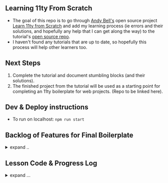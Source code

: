 ## Learning 11ty From Scratch

- The goal of this repo is to go through [Andy Bell's](https://andy-bell.co.uk/links/) open source project [Learn 11ty from Scratch](https://learneleventyfromscratch.com/) and add my learning process (ie errors and their solutions, and hopefully any help that I can get along the way) to the tutorial's [open source repo](https://github.com/Andy-set-studio/learneleventyfromscratch.com).
- I haven't found any tutorials that are up to date, so hopefully this process will help other learners too.

## Next Steps

1. Complete the tutorial and document stumbling blocks (and their solutions).
2. The finished project from the tutorial will be used as a starting point for completing an 11ty boilerplate for web projects. (Repo to be linked here).

## Dev & Deploy instructions

- To run on localhost: `npm run start`

## Backlog of Features for Final Boilerplate

<details>
 <summary> 
 expand ..
</summary>

## BACKLOG of FEATURES for FINAL BOILERPLATE

File-types to link properly:

- [ ] CSS
- [ ] SaSS
- [ ] images
- [ ] javaScript

Libraries to load:

- [ ] fontawesome

CMS:

- [ ] Netlify CMS or gitHub CMS (?)

Deploy:

- [ ] deploy to Netlify
- [ ] lambda functions
- [ ] api calls
- [ ] authentication (?)

</details>

## Lesson Code & Progress Log

<details>

<summary>expand ...</summary>

- As the course repo states, this is a retired course, so stumbling blocks and technical issues are to be expected.

- This repo (that you are reading) is the "eleventy-from-scratch" repo that the instructions will tell you to create. This md file and the /gitHub-Images directory are the only things that are different.

## For Q & A, errors, and questions

- see the following sections
- & look at the [issues](https://github.com/maiya-22/learning-repo__learn-11ty-from-scratch/issues)

## [Lesson: About Your Instructor](https://learneleventyfromscratch.com/#about-your-instructor)

- Opened issue because could not find the progress snapshots. Hopefully will be able to create them with this repo.
  - Issue [#37](https://github.com/Andy-set-studio/learneleventyfromscratch.com/issues/37)

## [Lesson 1](https://learneleventyfromscratch.com/lesson/1.html#what-is-eleventy)

- Final code for Lesson 1: [repo branch "lesson-01"](https://github.com/maiya-22/learning-repo__learn-11ty-from-scratch/tree/Lesson-01)

## [Lesson 2](https://learneleventyfromscratch.com/lesson/1.html#what-is-eleventy)

- ⚠️ ERROR: Cannot GET /
  <details>
      <summary>Problem </summary>

  - @ commit [f92fc90ccfb](https://github.com/maiya-22/learning-repo__learn-11ty-from-scratch/tree/b2659d81bda1677810c7e5cf9e0f8f92fc90ccfb)

  - At the end of the lesson, you run `npx eleventy --serve`

  - You are supposed to see this output in the browser:

    ![lesson 2 goal](https://raw.githubusercontent.com/maiya-22/learning-repo__learn-11ty-from-scratch/Lesson-02/gitHub-Images/lesson-02-goal.jpg)

        Instead, you see this:

    ![lesson 2 actual](https://raw.githubusercontent.com/maiya-22/learning-repo__learn-11ty-from-scratch/Lesson-02/gitHub-Images/lesson-02-actual.png)

    </details>
      <details>
        <summary>Solution </summary>

        - The index.md file was in the root directory.
        - It is supposed to be in the /src directory.
        - That solved it.

    </details>

  - Final code for Lesson 2: [repo branch "lesson-02"](https://github.com/maiya-22/learning-repo__learn-11ty-from-scratch/tree/Lesson-02)

## [Lesson 3](https://learneleventyfromscratch.com/lesson/3.html#what-is-nunjucks)

- key point:
  <details>
            <summary>
                  config for making it so that you can use html files
                </summary>

  `"With the code we’ve just added, we’re > telling Eleventy that markdown files, data files and HTML files should be processed by Nunjucks. That means that we can now use .html files instead of having to use .njk files."`

            module.exports = config => {
              return {
                dir: {
                  markdownTemplateEngine: 'njk',
                  dataTemplateEngine: 'njk',
                  htmlTemplateEngine: 'njk',
                  dir: {
                    input: 'src',
                    output: 'dist'
                  }
                }
              };
            };

  </details>

- Final code for Lesson 3: [repo branch "lesson-03"](https://github.com/maiya-22/learning-repo__learn-11ty-from-scratch/tree/Lesson-03)

## [Lesson 4](https://learneleventyfromscratch.com/lesson/4.html)

- Note: Image links still broken at end of lesson. (To be fixed in future lesson).
- Final code for Lesson 4: [repo branch "lesson-04"](https://github.com/maiya-22/learning-repo__learn-11ty-from-scratch/tree/Lesson-04)

## [Lesson 5](https://learneleventyfromscratch.com/lesson/5.html)

- Final code for Lesson 5: [repo branch "lesson-05"](https://github.com/maiya-22/learning-repo__learn-11ty-from-scratch/tree/Lesson-05)

## [Lesson 6](https://learneleventyfromscratch.com/lesson/6.html)

- Final code for Lesson 6: [repo branch "lesson-06"](https://github.com/maiya-22/learning-repo__learn-11ty-from-scratch/tree/Lesson-06)

## [Lesson 7](https://learneleventyfromscratch.com/lesson/7.html)

- Final code for Lesson 7: [repo branch "lesson-07"](https://github.com/maiya-22/learning-repo__learn-11ty-from-scratch/tree/Lesson-07)

## [Lesson 8](https://learneleventyfromscratch.com/lesson/8.html)

- Final code for Lesson 8: [repo branch "lesson-08"](https://github.com/maiya-22/learning-repo__learn-11ty-from-scratch/tree/Lesson-08)

## [Lesson 9](https://learneleventyfromscratch.com/lesson/9.html)

- Final code for Lesson 9: [repo branch "lesson-09"](https://github.com/maiya-22/learning-repo__learn-11ty-from-scratch/tree/Lesson-09)

## [Lesson 10](https://learneleventyfromscratch.com/lesson/10.html)

- Final code for Lesson 10: [repo branch "lesson-10"](https://github.com/maiya-22/learning-repo__learn-11ty-from-scratch/tree/Lesson-10)

## [Lesson 11](https://learneleventyfromscratch.com/lesson/11.html)

- Final code for Lesson 11: [repo branch "lesson-11"](https://github.com/maiya-22/learning-repo__learn-11ty-from-scratch/tree/Lesson-11)

## [Lesson 12](https://learneleventyfromscratch.com/lesson/12.html)

- Final code for Lesson 12: [repo branch "lesson-12"](https://github.com/maiya-22/learning-repo__learn-11ty-from-scratch/tree/Lesson-12)

<!--
## [Lesson 13](https://learneleventyfromscratch.com/lesson/13.html)

- Final code for Lesson 13: [repo branch "lesson-13"](https://github.com/maiya-22/learning-repo__learn-11ty-from-scratch/tree/Lesson-13)

## [Lesson 14](https://learneleventyfromscratch.com/lesson/14.html)

- Final code for Lesson 14: [repo branch "lesson-14"](https://github.com/maiya-22/learning-repo__learn-11ty-from-scratch/tree/Lesson-14)

## [Lesson 15](https://learneleventyfromscratch.com/lesson/15.html)

- Final code for Lesson 15: [repo branch "lesson-15"](https://github.com/maiya-22/learning-repo__learn-11ty-from-scratch/tree/Lesson-15) -->
</details>
